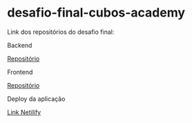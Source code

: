 # desafio-final-cubos-academy

Link dos repositórios do desafio final:


Backend

[Repositório](https://github.com/nunestiago/KarT_payment_manager_back)

Frontend

[Repositório](https://github.com/nunestiago/KarT_payment_manager_front/tree/master)

Deploy da aplicação

[Link Netilify](https://kartaccount.netlify.app/)
